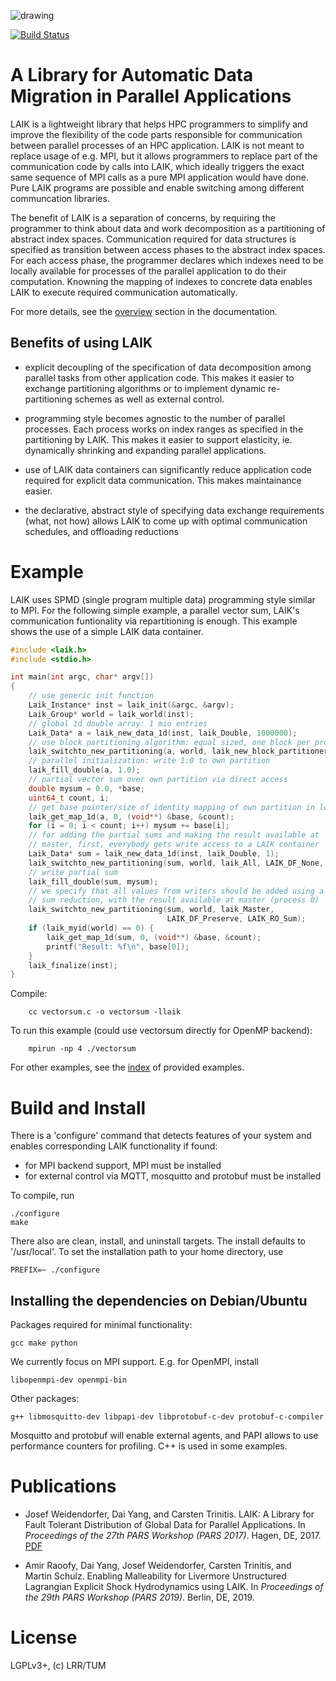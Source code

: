 <!-- WARNING: CHANGES TO README.md WILL BE OVERWRITTEN  -->
<!--          README.md IS AUTOGENERATED FROM README.in -->
![drawing](doc/logo/laiklogo.png)

[![Build Status](https://travis-ci.org/envelope-project/laik.svg?branch=master)](https://travis-ci.org/envelope-project/laik)

# A Library for Automatic Data Migration in Parallel Applications

LAIK is a lightweight library that helps HPC programmers to simplify and improve the flexibility of the code parts responsible for communication between parallel processes of an HPC application. LAIK is not meant to replace usage of e.g. MPI, but it allows programmers to replace part of the communication code by calls into LAIK, which ideally triggers the exact same sequence of MPI calls as a pure MPI application would have done. Pure LAIK programs are possible and enable switching among different communcation libraries.

The benefit of LAIK is a separation of concerns, by requiring the programmer to think about data and work decomposition as a partitioning of abstract index spaces. Communication required for data structures is specified as transition between access phases to the abstract index spaces. For each access phase, the programmer declares which indexes need to be locally available for  processes of the parallel application to do their computation. Knowning the mapping of indexes to concrete data enables LAIK to execute required communication automatically.

For more details, see the [overview](doc/Overview.md) section in the documentation.


## Benefits of using LAIK

* explicit decoupling of the specification of data decomposition
  among parallel tasks from other application code.
  This makes it easier to exchange partitioning algorithms or to
  implement dynamic re-partitioning schemes as well as external control.

* programming style becomes agnostic to the number of parallel processes.
  Each process works on index ranges as specified in the partitioning
  by LAIK. This makes it easier to support elasticity, ie. dynamically
  shrinking and expanding parallel applications.

* use of LAIK data containers can significantly reduce application code
  required for explicit data communication. This makes maintainance easier.
  
* the declarative, abstract style of specifying data exchange requirements
  (what, not how) allows LAIK to come up with optimal communication schedules,
  and offloading reductions

  
# Example

LAIK uses SPMD (single program multiple data) programming style similar to MPI.
For the following simple example, a parallel vector sum, LAIK's communication
funtionality via repartitioning is enough. This example shows the use of a
simple LAIK data container.

```C
#include <laik.h>
#include <stdio.h>

int main(int argc, char* argv[])
{
    // use generic init function
    Laik_Instance* inst = laik_init(&argc, &argv);
    Laik_Group* world = laik_world(inst);
    // global 1d double array: 1 mio entries
    Laik_Data* a = laik_new_data_1d(inst, laik_Double, 1000000);
    // use block partitioning algorithm: equal sized, one block per process
    laik_switchto_new_partitioning(a, world, laik_new_block_partitioner1(), 0, 0);
    // parallel initialization: write 1.0 to own partition
    laik_fill_double(a, 1.0);
    // partial vector sum over own partition via direct access
    double mysum = 0.0, *base;
    uint64_t count, i;
    // get base pointer/size of identity mapping of own partition in local memory
    laik_get_map_1d(a, 0, (void**) &base, &count);
    for (i = 0; i < count; i++) mysum += base[i];
    // for adding the partial sums and making the result available at
    // master, first, everybody gets write access to a LAIK container
    Laik_Data* sum = laik_new_data_1d(inst, laik_Double, 1);
    laik_switchto_new_partitioning(sum, world, laik_All, LAIK_DF_None, 0);
    // write partial sum
    laik_fill_double(sum, mysum);
    // we specify that all values from writers should be added using a
    // sum reduction, with the result available at master (process 0)
    laik_switchto_new_partitioning(sum, world, laik_Master,
                                   LAIK_DF_Preserve, LAIK_RO_Sum);
    if (laik_myid(world) == 0) {
        laik_get_map_1d(sum, 0, (void**) &base, &count);
        printf("Result: %f\n", base[0]);
    }
    laik_finalize(inst);
}
```
Compile:
```
    cc vectorsum.c -o vectorsum -llaik
```
To run this example (could use vectorsum directly for OpenMP backend):
```
    mpirun -np 4 ./vectorsum
```

For other examples, see the [index](examples/README.md) of provided examples.


# Build and Install

There is a 'configure' command that detects features of your system and enables corresponding LAIK functionality if found:
* for MPI backend support, MPI must be installed
* for external control via MQTT, mosquitto and protobuf must be installed

To compile, run

    ./configure
    make

There also are clean, install, and uninstall targets. The install defaults
to '/usr/local'. To set the installation path to your home directory, use

    PREFIX=~ ./configure

## Installing the dependencies on Debian/Ubuntu

Packages required for minimal functionality:

    gcc make python

We currently focus on MPI support. E.g. for OpenMPI, install

    libopenmpi-dev openmpi-bin

Other packages:

    g++ libmosquitto-dev libpapi-dev libprotobuf-c-dev protobuf-c-compiler

Mosquitto and protobuf will enable external agents, and PAPI allows
to use performance counters for profiling. C++ is used in some examples.


# Publications

* Josef&nbsp;Weidendorfer, Dai&nbsp;Yang, and Carsten&nbsp;Trinitis. LAIK: A Library for Fault Tolerant Distribution of Global Data for Parallel Applications. In <I>Proceedings of the 27th PARS Workshop (PARS 2017)</I>. Hagen, DE, 2017. [PDF](https://mediatum.ub.tum.de/1375185)

* Amir&nbsp;Raoofy, Dai&nbsp;Yang, Josef&nbsp;Weidendorfer, Carsten&nbsp;Trinitis, and Martin&nbsp;Schulz. Enabling Malleability for Livermore Unstructured Lagrangian Explicit Shock Hydrodynamics using LAIK. In <I>Proceedings of the 29th PARS Workshop (PARS 2019)</I>. Berlin, DE, 2019.

# License

LGPLv3+, (c) LRR/TUM
